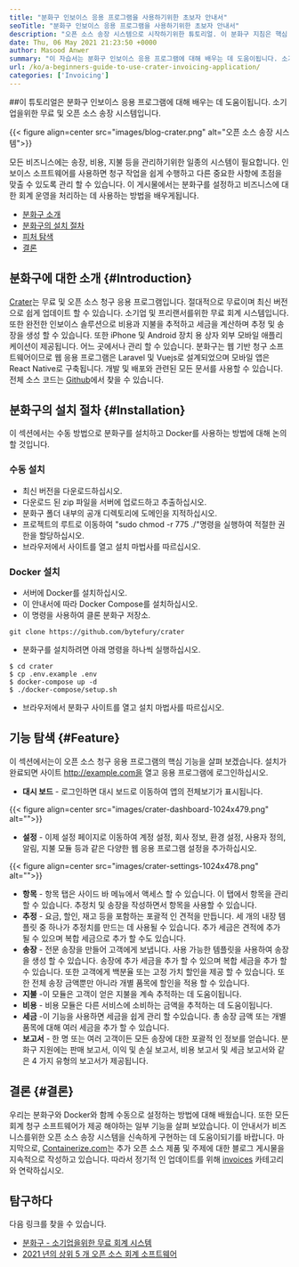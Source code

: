 ```yaml
---
title: "분화구 인보이스 응용 프로그램을 사용하기위한 초보자 안내서" 
seoTitle: "분화구 인보이스 응용 프로그램을 사용하기위한 초보자 안내서" 
description: "오픈 소스 송장 시스템으로 시작하기위한 튜토리얼. 이 분화구 지침은 핵심 개념과 기능에 익숙해지는 데 도움이됩니다." 
date: Thu, 06 May 2021 21:23:50 +0000
author: Masood Anwer
summary: "이 자습서는 분화구 인보이스 응용 프로그램에 대해 배우는 데 도움이됩니다. 소기업을위한 무료 및 오픈 소스 송장 시스템입니다." 
url: /ko/a-beginners-guide-to-use-crater-invoicing-application/
categories: ['Invoicing']
---
```


##이 튜토리얼은 분화구 인보이스 응용 프로그램에 대해 배우는 데 도움이됩니다. 소기업을위한 무료 및 오픈 소스 송장 시스템입니다.

{{< figure align=center src="images/blog-crater.png" alt="오픈 소스 송장 시스템">}}

모든 비즈니스에는 송장, 비용, 지불 등을 관리하기위한 일종의 시스템이 필요합니다. 인보이스 소프트웨어를 사용하면 청구 작업을 쉽게 수행하고 다른 중요한 사항에 초점을 맞출 수 있도록 관리 할 수 ​​있습니다. 이 게시물에서는 분화구를 설정하고 비즈니스에 대한 회계 운영을 처리하는 데 사용하는 방법을 배우게됩니다.
  * [분화구 소개][1]
  * [분화구의 설치 절차][2]
  * [피처 탐색][3]
  * [결론][4]

## 분화구에 대한 소개 {#Introduction}

[Crater][5]는 무료 및 오픈 소스 청구 응용 프로그램입니다. 절대적으로 무료이며 최신 버전으로 쉽게 업데이트 할 수 있습니다. 소기업 및 프리랜서를위한 무료 회계 시스템입니다. 또한 완전한 인보이스 솔루션으로 비용과 지불을 추적하고 세금을 계산하며 추정 및 송장을 생성 할 수 있습니다. 또한 iPhone 및 Android 장치 용 상자 외부 모바일 애플리케이션이 제공됩니다. 어느 곳에서나 관리 할 수 ​​있습니다. 분화구는 웹 기반 청구 소프트웨어이므로 웹 응용 프로그램은 Laravel 및 Vuejs로 설계되었으며 모바일 앱은 React Native로 구축됩니다. 개발 및 배포와 관련된 모든 문서를 사용할 수 있습니다. 전체 소스 코드는 [Github][6]에서 찾을 수 있습니다.

## 분화구의 설치 절차 {#Installation}

이 섹션에서는 수동 방법으로 분화구를 설치하고 Docker를 사용하는 방법에 대해 논의 할 것입니다.

### 수동 설치
  * 최신 버전을 다운로드하십시오.
  * 다운로드 된 zip 파일을 서버에 업로드하고 추출하십시오.
  * 분화구 폴더 내부의 공개 디렉토리에 도메인을 지적하십시오.
  * 프로젝트의 루트로 이동하여 "sudo chmod -r 775 ./"명령을 실행하여 적절한 권한을 할당하십시오.
  * 브라우저에서 사이트를 열고 설치 마법사를 따르십시오.

### Docker 설치
  * 서버에 Docker를 설치하십시오.
* 이 안내서에 따라 Docker Compose를 설치하십시오.
* 이 명령을 사용하여 클론 분화구 저장소.
```
git clone https://github.com/bytefury/crater
```
  * 분화구를 설치하려면 아래 명령을 하나씩 실행하십시오.
```
$ cd crater
$ cp .env.example .env
$ docker-compose up -d
$ ./docker-compose/setup.sh
```
  * 브라우저에서 분화구 사이트를 열고 설치 마법사를 따르십시오.

## 기능 탐색 {#Feature}

이 섹션에서는이 오픈 소스 청구 응용 프로그램의 핵심 기능을 살펴 보겠습니다. 설치가 완료되면 사이트 http://example.com을 열고 응용 프로그램에 로그인하십시오.
*  **대시 보드**  - 로그인하면 대시 보드로 이동하여 앱의 전체보기가 표시됩니다.

{{< figure align=center src="images/crater-dashboard-1024x479.png" alt="">}}

*  **설정**  - 이제 설정 페이지로 이동하여 계정 설정, 회사 정보, 환경 설정, 사용자 정의, 알림, 지불 모듈 등과 같은 다양한 웹 응용 프로그램 설정을 추가하십시오.

{{< figure align=center src="images/crater-settings-1024x478.png" alt="">}}

*  **항목**  - 항목 탭은 사이드 바 메뉴에서 액세스 할 수 있습니다. 이 탭에서 항목을 관리 할 수 ​​있습니다. 추정치 및 송장을 작성하면서 항목을 사용할 수 있습니다.
*  **추정**  - 요금, 할인, 재고 등을 포함하는 포괄적 인 견적을 만듭니다. 세 개의 내장 템플릿 중 하나가 추정치를 만드는 데 사용될 수 있습니다. 추가 세금은 견적에 추가 될 수 있으며 복합 세금으로 추가 할 수도 있습니다.
*  **송장**  - 전문 송장을 만들어 고객에게 보냅니다. 사용 가능한 템플릿을 사용하여 송장을 생성 할 수 있습니다. 송장에 추가 세금을 추가 할 수 있으며 복합 세금을 추가 할 수 있습니다. 또한 고객에게 백분율 또는 고정 가치 할인을 제공 할 수 있습니다. 또한 전체 송장 금액뿐만 아니라 개별 품목에 할인을 적용 할 수 있습니다.
*  **지불**  -이 모듈은 고객이 얻은 지불을 계속 추적하는 데 도움이됩니다.
*  **비용**  - 비용 모듈은 다른 서비스에 소비하는 금액을 추적하는 데 도움이됩니다.
*  **세금**  -이 기능을 사용하면 세금을 쉽게 관리 할 수 ​​있습니다. 총 송장 금액 또는 개별 품목에 대해 여러 세금을 추가 할 수 있습니다.
*  **보고서**  - 한 명 또는 여러 고객이든 모든 송장에 대한 포괄적 인 정보를 얻습니다. 분화구 지원에는 판매 보고서, 이익 및 손실 보고서, 비용 보고서 및 세금 보고서와 같은 4 가지 유형의 보고서가 제공됩니다.

## 결론 {#결론}

우리는 분화구와 Docker와 함께 수동으로 설정하는 방법에 대해 배웠습니다. 또한 모든 회계 청구 소프트웨어가 제공 해야하는 일부 기능을 살펴 보았습니다. 이 안내서가 비즈니스를위한 오픈 소스 송장 시스템을 신속하게 구현하는 데 도움이되기를 바랍니다.
마지막으로, [Containerize.com][7]는 추가 오픈 소스 제품 및 주제에 대한 블로그 게시물을 지속적으로 작성하고 있습니다. 따라서 정기적 인 업데이트를 위해 [invoices][8] 카테고리와 연락하십시오.

## 탐구하다
다음 링크를 찾을 수 있습니다.
  * [분화구 - 소기업을위한 무료 회계 시스템][5]
  * [2021 년의 상위 5 개 오픈 소스 회계 소프트웨어][9]



 [1]: #Introduction
 [2]: #Installation
 [3]: #Feature
 [4]: #Conclusion
 [5]: https://products.containerize.com/invoicing/crater/
 [6]: https://github.com/bytefury/crater
 [7]: https://containerize.com
 [8]: https://blog.containerize.com/category/invoicing/
 [9]: https://blog.containerize.com/invoicing/top-5-open-source-accounting-software-in-the-year-2021/
